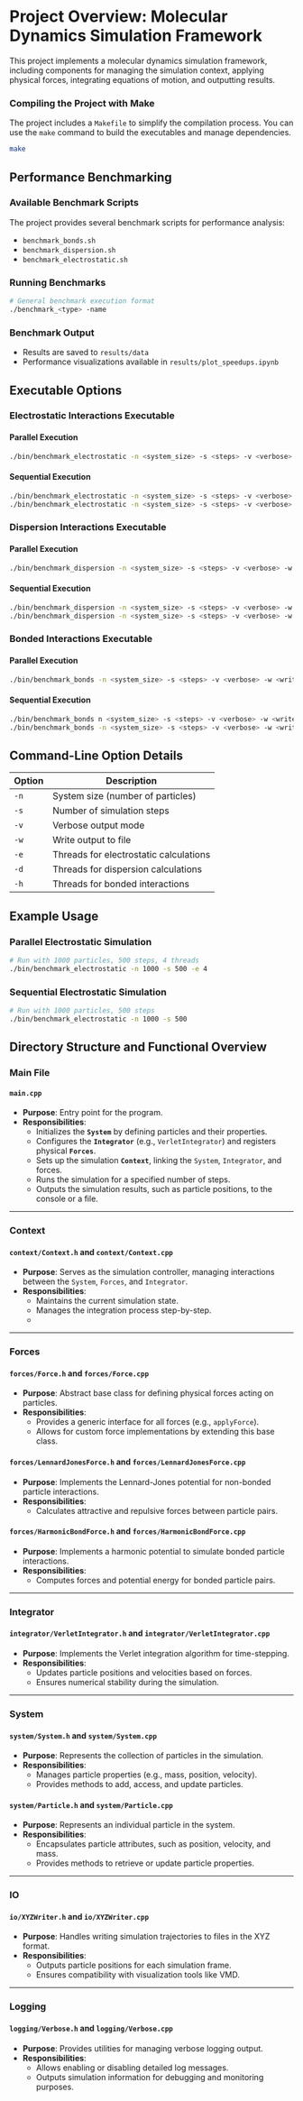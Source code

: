 # Project Overview: Molecular Dynamics Simulation Framework

This project implements a molecular dynamics simulation framework, including components for managing the simulation context, applying physical forces, integrating equations of motion, and outputting results.

### **Compiling the Project with Make**

The project includes a `Makefile` to simplify the compilation process. You can use the `make` command to build the executables and manage dependencies.

```bash
make
```


## Performance Benchmarking

### Available Benchmark Scripts

The project provides several benchmark scripts for performance analysis:

- `benchmark_bonds.sh`
- `benchmark_dispersion.sh`
- `benchmark_electrostatic.sh`

### Running Benchmarks

```bash
# General benchmark execution format
./benchmark_<type> -name
```

### Benchmark Output

- Results are saved to `results/data`
- Performance visualizations available in `results/plot_speedups.ipynb`

## Executable Options

### Electrostatic Interactions Executable

#### Parallel Execution
```bash
./bin/benchmark_electrostatic -n <system_size> -s <steps> -v <verbose> -w <write> -e <threads>
```

#### Sequential Execution
```bash
./bin/benchmark_electrostatic -n <system_size> -s <steps> -v <verbose> -w <write>
./bin/benchmark_electrostatic -n <system_size> -s <steps> -v <verbose> -w <write> -e 0
```

### Dispersion Interactions Executable

#### Parallel Execution
```bash
./bin/benchmark_dispersion -n <system_size> -s <steps> -v <verbose> -w <write> -d <threads>
```

#### Sequential Execution
```bash
./bin/benchmark_dispersion -n <system_size> -s <steps> -v <verbose> -w <write>
./bin/benchmark_dispersion -n <system_size> -s <steps> -v <verbose> -w <write> -d 0
```

### Bonded Interactions Executable

#### Parallel Execution
```bash
./bin/benchmark_bonds -n <system_size> -s <steps> -v <verbose> -w <write> -h <threads>
```

#### Sequential Execution
```bash
./bin/benchmark_bonds n <system_size> -s <steps> -v <verbose> -w <write>
./bin/benchmark_bonds -n <system_size> -s <steps> -v <verbose> -w <write> -h 0

```

## Command-Line Option Details

| Option | Description |
|--------|-------------|
| `-n`   | System size (number of particles) |
| `-s`   | Number of simulation steps |
| `-v`   | Verbose output mode |
| `-w`   | Write output to file |
| `-e`   | Threads for electrostatic calculations |
| `-d`   | Threads for dispersion calculations |
| `-h`   | Threads for bonded interactions |

## Example Usage

### Parallel Electrostatic Simulation
```bash
# Run with 1000 particles, 500 steps, 4 threads
./bin/benchmark_electrostatic -n 1000 -s 500 -e 4
```

### Sequential Electrostatic Simulation
```bash
# Run with 1000 particles, 500 steps
./bin/benchmark_electrostatic -n 1000 -s 500
```


## **Directory Structure and Functional Overview**

### **Main File**
#### `main.cpp`
- **Purpose**: Entry point for the program.
- **Responsibilities**:
  - Initializes the **`System`** by defining particles and their properties.
  - Configures the **`Integrator`** (e.g., `VerletIntegrator`) and registers physical **`Forces`**.
  - Sets up the simulation **`Context`**, linking the `System`, `Integrator`, and forces.
  - Runs the simulation for a specified number of steps.
  - Outputs the simulation results, such as particle positions, to the console or a file.

---

### **Context**
#### `context/Context.h` and `context/Context.cpp`
- **Purpose**: Serves as the simulation controller, managing interactions between the `System`, `Forces`, and `Integrator`.
- **Responsibilities**:
  - Maintains the current simulation state.
  - Manages the integration process step-by-step.
  - 
---

### **Forces**
#### `forces/Force.h` and `forces/Force.cpp`
- **Purpose**: Abstract base class for defining physical forces acting on particles.
- **Responsibilities**:
  - Provides a generic interface for all forces (e.g., `applyForce`).
  - Allows for custom force implementations by extending this base class.

#### `forces/LennardJonesForce.h` and `forces/LennardJonesForce.cpp`
- **Purpose**: Implements the Lennard-Jones potential for non-bonded particle interactions.
- **Responsibilities**:
  - Calculates attractive and repulsive forces between particle pairs.

#### `forces/HarmonicBondForce.h` and `forces/HarmonicBondForce.cpp`
- **Purpose**: Implements a harmonic potential to simulate bonded particle interactions.
- **Responsibilities**:
  - Computes forces and potential energy for bonded particle pairs.

---

### **Integrator**
#### `integrator/VerletIntegrator.h` and `integrator/VerletIntegrator.cpp`
- **Purpose**: Implements the Verlet integration algorithm for time-stepping.
- **Responsibilities**:
  - Updates particle positions and velocities based on forces.
  - Ensures numerical stability during the simulation.

---

### **System**
#### `system/System.h` and `system/System.cpp`
- **Purpose**: Represents the collection of particles in the simulation.
- **Responsibilities**:
  - Manages particle properties (e.g., mass, position, velocity).
  - Provides methods to add, access, and update particles.

#### `system/Particle.h` and `system/Particle.cpp`
- **Purpose**: Represents an individual particle in the system.
- **Responsibilities**:
  - Encapsulates particle attributes, such as position, velocity, and mass.
  - Provides methods to retrieve or update particle properties.

---

### **IO**
#### `io/XYZWriter.h` and `io/XYZWriter.cpp`
- **Purpose**: Handles writing simulation trajectories to files in the XYZ format.
- **Responsibilities**:
  - Outputs particle positions for each simulation frame.
  - Ensures compatibility with visualization tools like VMD.

---

### **Logging**
#### `logging/Verbose.h` and `logging/Verbose.cpp`
- **Purpose**: Provides utilities for managing verbose logging output.
- **Responsibilities**:
  - Allows enabling or disabling detailed log messages.
  - Outputs simulation information for debugging and monitoring purposes.


